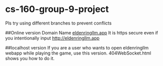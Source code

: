 # cs-160-group-9-project

Pls try using different branches to prevent conflicts

##Online version Domain Name
[eldenringllm.app](https://eldenringllm.app/)
It is https secure even if you intentionally input http://eldenringllm.app

##localhost version
If you are a user who wants to open eldenringllm webapp while playing the game, use this version. 404WebSocket.html shows you how to do it.


